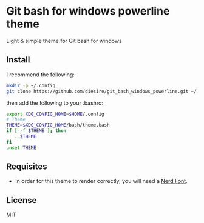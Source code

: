 # Git bash for windows powerline theme

Light & simple theme for Git bash for windows

## Install

I recommend the following:

```bash
mkdir -p ~/.config
git clone https://github.com/diesire/git_bash_windows_powerline.git ~/.config/bash
```

then add the following to your .bashrc:

```bash
export XDG_CONFIG_HOME=$HOME/.config
# Theme
THEME=$XDG_CONFIG_HOME/bash/theme.bash
if [ -f $THEME ]; then
   . $THEME
fi
unset THEME
```

## Requisites

  * In order for this theme to render correctly, you will need a [Nerd Font](https://www.nerdfonts.com/font-downloads).

## License

MIT
